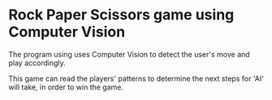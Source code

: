 # Rock Paper Scissors game using Computer Vision
The program using uses Computer Vision to detect the user's move and play accordingly.

This game can read the players' patterns to determine the next steps for 'AI' will take, in order to win the game.

